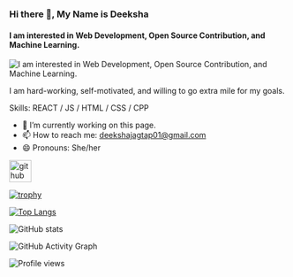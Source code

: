 ### Hi there 👋, My Name is Deeksha
#### I am interested in Web Development, Open Source Contribution, and Machine Learning.
![I am interested in Web Development, Open Source Contribution, and Machine Learning.](https://arturssmirnovs.github.io/github-profile-readme-generator/images/banner.png)

I am hard-working, self-motivated, and willing to go extra mile for my goals.

Skills:  REACT / JS / HTML / CSS / CPP 

- 🔭 I’m currently working on this page. 
- 📫 How to reach me: deekshajagtap01@gmail.com 
- 😄 Pronouns: She/her 


[<img src='https://cdn.jsdelivr.net/npm/simple-icons@3.0.1/icons/github.svg' alt='github' height='40'>](https://github.com/deek121477)  

[![trophy](https://github-profile-trophy.vercel.app/?username=deek121477)](https://github.com/ryo-ma/github-profile-trophy)

[![Top Langs](https://github-readme-stats.vercel.app/api/top-langs/?username=deek121477)](https://github.com/anuraghazra/github-readme-stats)

![GitHub stats](https://github-readme-stats.vercel.app/api?username=deek121477&show_icons=true)  

![GitHub Activity Graph](https://activity-graph.herokuapp.com/graph?username=deek121477)  

![Profile views](https://gpvc.arturio.dev/deek121477)  
